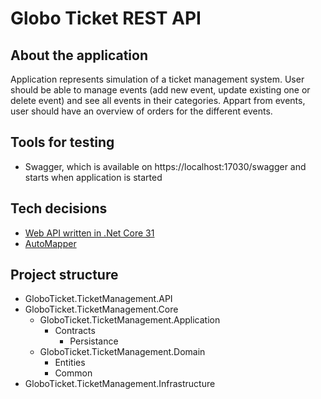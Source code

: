 # Globo Ticket REST API

## About the application
Application represents simulation of a ticket management system.
User should be able to manage events (add new event, update existing one or delete event) and see all events in their categories. Appart from events, user should have an overview of orders for the different events. 

## Tools for testing
 - Swagger, which is available on https://localhost:17030/swagger and starts when application is started
 
## Tech decisions
- [Web API written in .Net Core 31](https://docs.microsoft.com/en-us/aspnet/core/introduction-to-aspnet-core?view=aspnetcore-3.1)
- [AutoMapper](https://github.com/AutoMapper/AutoMapper)

## Project structure
- GloboTicket.TicketManagement.API 
- GloboTicket.TicketManagement.Core
  - GloboTicket.TicketManagement.Application
    - Contracts
      - Persistance
  - GloboTicket.TicketManagement.Domain 
    - Entities
    - Common
- GloboTicket.TicketManagement.Infrastructure
